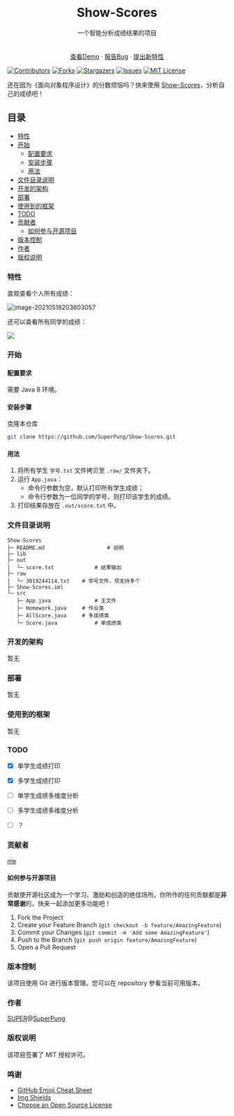 

<br />

<p align="center">
  <h1 align="center">Show-Scores</h1>
  <p align="center">
    一个智能分析成绩结果的项目
    <br />
    <br />
    <br />
    <a href="https://github.com/SuperPung/Show-Scores">查看Demo</a>
    ·
    <a href="https://github.com/SuperPung/Show-Scores/issues">报告Bug</a>
    ·
    <a href="https://github.com/SuperPung/Show-Scores/issues">提出新特性</a>
  </p>



</p>

<!-- PROJECT SHIELDS -->

[![Contributors][contributors-shield]][contributors-url]
[![Forks][forks-shield]][forks-url]
[![Stargazers][stars-shield]][stars-url]
[![Issues][issues-shield]][issues-url]
[![MIT License][license-shield]][license-url]

<!-- PROJECT LOGO -->


还在因为《面向对象程序设计》的分数烦恼吗？快来使用 [Show-Scores](https://github.com/SuperPung/Show-Scores)，分析自己的成绩吧！

## 目录

- [特性](#特性)
- [开始](#开始)
     - [配置要求](#配置要求)
  - [安装步骤](#安装步骤)
  - [用法](#用法)
- [文件目录说明](#文件目录说明)
- [开发的架构](#开发的架构)
- [部署](#部署)
- [使用到的框架](#使用到的框架)
- [TODO](#TODO)
- [贡献者](#贡献者)
  - [如何参与开源项目](#如何参与开源项目)
- [版本控制](#版本控制)
- [作者](#作者)
- [版权说明](#版权说明)



### 特性

直观查看个人所有成绩：

![image-20210518203603057](https://super-bucket1.oss-cn-beijing.aliyuncs.com/image-20210518203603057.png)

还可以查看所有同学的成绩：

![](https://super-bucket1.oss-cn-beijing.aliyuncs.com/20210518203955.png)



### 开始

#### 配置要求

需要 Java 8 环境。

#### 安装步骤

克隆本仓库

```sh
git clone https://github.com/SuperPung/Show-Scores.git
```

#### 用法

1. 将所有学生 `学号.txt` 文件拷贝至 `.raw/` 文件夹下。
2. 运行 `App.java`：
	- 命令行参数为空，默认打印所有学生成绩；
	- 命令行参数为一位同学的学号，则打印该学生的成绩。
3. 打印结果存放在 `.out/score.txt` 中。



### 文件目录说明

```
Show-Scores
├─ README.md					# 说明
├─ lib
├─ out
│  └─ score.txt				# 结果输出
├─ raw
│  └─ 3019244114.txt	# 学号文件，现支持多个
├─ Show-Scores.iml
└─ src
   ├─ App.java				# 主文件
   ├─ Homework.java		# 作业类
   ├─ AllScore.java		# 多成绩类
   └─ Score.java			# 单成绩类

```



### 开发的架构 

暂无



### 部署

暂无



### 使用到的框架

暂无



### TODO

- [x] 单学生成绩打印
- [x] 多学生成绩打印
- [ ] 单学生成绩多维度分析
- [ ] 多学生成绩多维度分析
- [ ] ？



### 贡献者

[me](https://github.com/SuperPung)

#### 如何参与开源项目

贡献使开源社区成为一个学习、激励和创造的绝佳场所。你所作的任何贡献都是**非常感谢**的，快来一起添加更多功能吧！


1. Fork the Project
2. Create your Feature Branch (`git checkout -b feature/AmazingFeature`)
3. Commit your Changes (`git commit -m 'Add some AmazingFeature'`)
4. Push to the Branch (`git push origin feature/AmazingFeature`)
5. Open a Pull Request



### 版本控制

该项目使用 Git 进行版本管理。您可以在 repository 参看当前可用版本。



### 作者

[SUPER](https://github.com/SuperPung)@[SuperPung](https://blog.superpung.xyz)



### 版权说明

该项目签署了 MIT 授权许可。



### 鸣谢


- [GitHub Emoji Cheat Sheet](https://www.webpagefx.com/tools/emoji-cheat-sheet)
- [Img Shields](https://shields.io)
- [Choose an Open Source License](https://choosealicense.com)



<!-- links -->

[your-project-path]:SuperPung/showScores
[contributors-shield]: https://img.shields.io/github/contributors/SuperPung/showScores.svg?style=flat-square
[contributors-url]: https://github.com/SuperPung/showScores/graphs/contributors
[forks-shield]: https://img.shields.io/github/forks/SuperPung/showScores.svg?style=flat-square
[forks-url]: https://github.com/SuperPung/showScores/network/members
[stars-shield]: https://img.shields.io/github/stars/SuperPung/showScores.svg?style=flat-square
[stars-url]: https://github.com/SuperPung/showScores/stargazers
[issues-shield]: https://img.shields.io/github/issues/SuperPung/showScores.svg?style=flat-square
[issues-url]: https://img.shields.io/github/issues/SuperPung/showScores.svg
[license-shield]: https://img.shields.io/github/license/SuperPung/showScores?style=flat-square
[license-url]: https://github.com/SuperPung/showScores/blob/master/LICENSE
